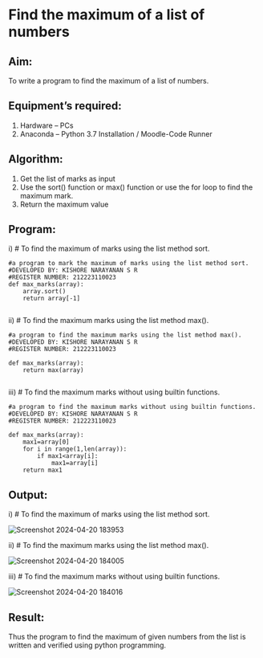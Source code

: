 # Find the maximum of a list of numbers
## Aim:
To write a program to find the maximum of a list of numbers.
## Equipment’s required:
1.	Hardware – PCs
2.	Anaconda – Python 3.7 Installation / Moodle-Code Runner
## Algorithm:
1.	Get the list of marks as input
2.	Use the sort() function or max() function or use the for loop to find the maximum mark.
3.	Return the maximum value
## Program:

i)	# To find the maximum of marks using the list method sort.
```
#a program to mark the maximum of marks using the list method sort.
#DEVELOPED BY: KISHORE NARAYANAN S R
#REGISTER NUMBER: 212223110023
def max_marks(array):
    array.sort()
    return array[-1]


```

ii)	# To find the maximum marks using the list method max().
```
#a program to find the maximum marks using the list method max().
#DEVELOPED BY: KISHORE NARAYANAN S R
#REGISTER NUMBER: 212223110023

def max_marks(array):
    return max(array)


```

iii) # To find the maximum marks without using builtin functions.
```
#a program to find the maximum marks without using builtin functions.
#DEVELOPED BY: KISHORE NARAYANAN S R
#REGISTER NUMBER: 212223110023

def max_marks(array):
    max1=array[0]
    for i in range(1,len(array)):
        if max1<array[i]:
            max1=array[i]
    return max1
```



## Output:
i)	# To find the maximum of marks using the list method sort.

![Screenshot 2024-04-20 183953](https://github.com/KISHORENARAYANANSR/FindMaximum/assets/148202102/6cc99ed3-ce49-4ea3-8b1c-994ed93de831)


ii)	# To find the maximum marks using the list method max().

![Screenshot 2024-04-20 184005](https://github.com/KISHORENARAYANANSR/FindMaximum/assets/148202102/c031c8aa-850a-4cce-a011-a2a64cc45e7d)


iii) # To find the maximum marks without using builtin functions.

![Screenshot 2024-04-20 184016](https://github.com/KISHORENARAYANANSR/FindMaximum/assets/148202102/c0d16673-5740-4cd3-9a64-7bc074505375)



## Result:
Thus the program to find the maximum of given numbers from the list is written and verified using python programming.
